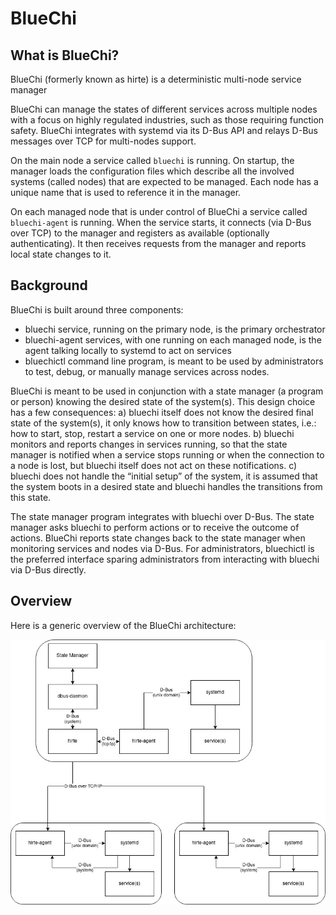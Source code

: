 # BlueChi

## What is BlueChi?

BlueChi (formerly known as hirte) is a deterministic multi-node service manager

BlueChi can manage the states of different services across multiple nodes with a
focus on highly regulated industries, such as those requiring function safety.
BlueChi integrates with systemd via its D-Bus API and relays D-Bus messages over
TCP for multi-nodes support.

On the main node a service called `bluechi` is running. On startup, the manager
loads the configuration files which describe all the involved systems
(called nodes) that are expected to be managed. Each node has a
unique name that is used to reference it in the manager.

On each managed node that is under control of BlueChi a service called `bluechi-agent`
is running. When the service starts, it connects (via D-Bus over TCP) to the manager
and registers as available (optionally authenticating). It then receives requests
from the manager and reports local state changes to it.

## Background

BlueChi is built around three components:

* bluechi service, running on the primary node, is the primary orchestrator
* bluechi-agent services, with one running on each managed node, is the agent
  talking locally to systemd to act on services
* bluechictl command line program, is meant to be used by administrators to test,
  debug, or manually manage services across nodes.

BlueChi is meant to be used in conjunction with a state manager (a program or
person) knowing the desired state of the system(s). This design choice has a few
consequences: a) bluechi itself does not know the desired final state of the
system(s), it only knows how to transition between states, i.e.: how to start,
stop, restart a service on one or more nodes. b) bluechi monitors and reports
changes in services running, so that the state manager is notified when a
service stops running or when the connection to a node is lost, but bluechi itself
does not act on these notifications. c) bluechi does not handle the “initial
setup” of the system, it is assumed that the system boots in a desired state and
bluechi handles the transitions from this state.

The state manager program integrates with bluechi over D-Bus. The state manager
asks bluechi to perform actions or to receive the outcome of actions. BlueChi
reports state changes back to the state manager when monitoring services and
nodes via D-Bus. For administrators, bluechictl is the preferred interface sparing
administrators from interacting with bluechi via D-Bus directly.

## Overview

Here is a generic overview of the BlueChi architecture:

![BlueChi Architecture diagrma](img/bluechi_architecture.jpg)
